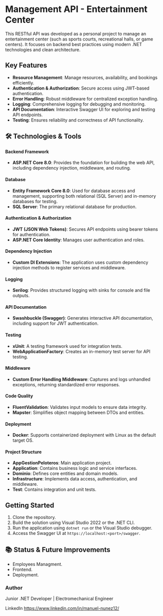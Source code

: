 #  Management API - Entertainment Center

This RESTful API was developed as a personal project to manage an entertainment center (such as sports courts, recreational halls, or game centers). It focuses on backend best practices using modern .NET technologies and clean architecture.
## Key Features
- **Resource Management**: Manage resources, availability, and bookings efficiently.
- **Authentication & Authorization**: Secure access using JWT-based authentication.
- **Error Handling**: Robust middleware for centralized exception handling.
- **Logging**: Comprehensive logging for debugging and monitoring.
- **API Documentation**: Interactive Swagger UI for exploring and testing API endpoints.
- **Testing**: Ensures reliability and correctness of API functionality.

## 🛠 Technologies & Tools


#### Backend Framework
- **ASP.NET Core 8.0**: Provides the foundation for building the web API, including dependency injection, middleware, and routing.
#### Database
- **Entity Framework Core 8.0**: Used for database access and management, supporting both relational (SQL Server) and in-memory databases for testing.
- **SQL Server**: The primary relational database for production.
#### Authentication & Authorization
- **JWT (JSON Web Tokens)**: Secures API endpoints using bearer tokens for authentication.
- **ASP.NET Core Identity**: Manages user authentication and roles.
#### Dependency Injection
- **Custom DI Extensions**: The application uses custom dependency injection methods to register services and middleware.
#### Logging
- **Serilog**: Provides structured logging with sinks for console and file outputs.
#### API Documentation
- **Swashbuckle (Swagger)**: Generates interactive API documentation, including support for JWT authentication.
#### Testing
- **xUnit**: A testing framework used for integration tests.
- **WebApplicationFactory**: Creates an in-memory test server for API testing.
#### Middleware
- **Custom Error Handling Middleware**: Captures and logs unhandled exceptions, returning standardized error responses.
#### Code Quality
- **FluentValidation**: Validates input models to ensure data integrity.
- **Mapster**: Simplifies object mapping between DTOs and entities.
#### Deployment
- **Docker**: Supports containerized deployment with Linux as the default target OS.
#### Project Structure
- **AppGestionPeloteros**: Main application project.
- **Application**: Contains business logic and service interfaces.
- **Dominio**: Defines core entities and domain models.
- **Infrastructure**: Implements data access, authentication, and middleware.
- **Test**: Contains integration and unit tests.


## Getting Started

1. Clone the repository.
2. Build the solution using Visual Studio 2022 or the .NET CLI.
3. Run the application using `dotnet run` or the Visual Studio debugger.
4. Access the Swagger UI at `https://localhost:<port>/swagger`.


## 📚 Status & Future Improvements

- Employees Managment.
- Frontend.
- Deployment.

### Author

 Junior .NET Developer | Electromechanical Engineer

 LinkedIn https://www.linkedin.com/in/manuel-nunez12/
